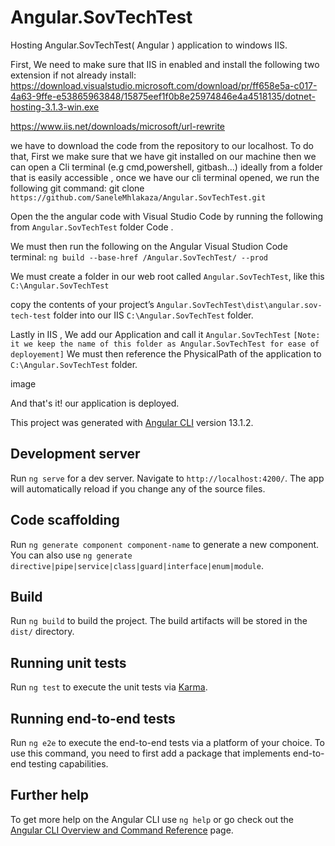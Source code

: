 # Angular.SovTechTest

Hosting Angular.SovTechTest( Angular ) application to windows IIS.

First, We need to make sure that IIS in enabled and install the following two extension if not already install: https://download.visualstudio.microsoft.com/download/pr/ff658e5a-c017-4a63-9ffe-e53865963848/15875eef1f0b8e25974846e4a4518135/dotnet-hosting-3.1.3-win.exe

https://www.iis.net/downloads/microsoft/url-rewrite

we have to download the code from the repository to our localhost. To do that, First we make sure that we have git installed on our machine then we can open a Cli terminal (e.g cmd,powershell, gitbash...) ideally from a folder that is easily accessible , once we have our cli terminal opened, we run the following git command: git clone `https://github.com/SaneleMhlakaza/Angular.SovTechTest.git`

Open the the angular code with Visual Studio Code by running the following from `Angular.SovTechTest` folder Code .

We must then run the following on the Angular Visual Studion Code terminal: `ng build --base-href /Angular.SovTechTest/ --prod`

We must create a folder in our web root called `Angular.SovTechTest`, like this `C:\Angular.SovTechTest`

copy the contents of your project’s `Angular.SovTechTest\dist\angular.sov-tech-test` folder into our IIS `C:\Angular.SovTechTest` folder.

Lastly in IIS , We add our Application and call it `Angular.SovTechTest` `[Note: it we keep the name of this folder as Angular.SovTechTest for ease of deployement]` We must then reference the PhysicalPath of the application to `C:\Angular.SovTechTest` folder.

image

And that's it! our application is deployed.


This project was generated with [Angular CLI](https://github.com/angular/angular-cli) version 13.1.2.

## Development server

Run `ng serve` for a dev server. Navigate to `http://localhost:4200/`. The app will automatically reload if you change any of the source files.

## Code scaffolding

Run `ng generate component component-name` to generate a new component. You can also use `ng generate directive|pipe|service|class|guard|interface|enum|module`.

## Build

Run `ng build` to build the project. The build artifacts will be stored in the `dist/` directory.

## Running unit tests

Run `ng test` to execute the unit tests via [Karma](https://karma-runner.github.io).

## Running end-to-end tests

Run `ng e2e` to execute the end-to-end tests via a platform of your choice. To use this command, you need to first add a package that implements end-to-end testing capabilities.

## Further help

To get more help on the Angular CLI use `ng help` or go check out the [Angular CLI Overview and Command Reference](https://angular.io/cli) page.
